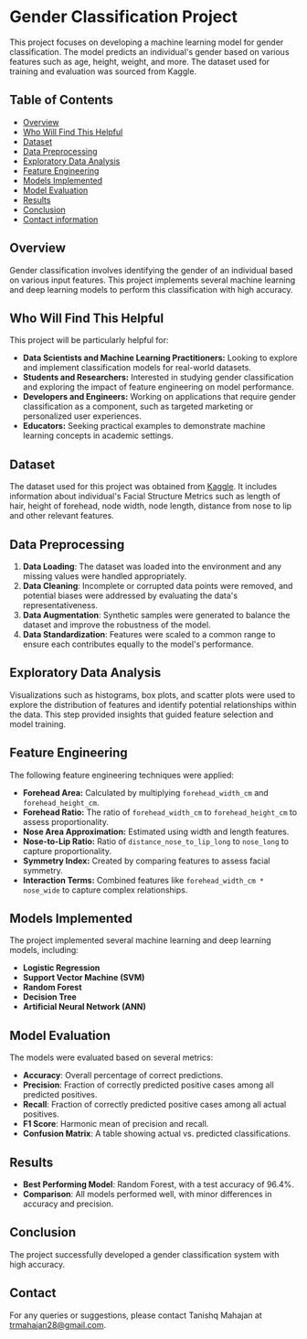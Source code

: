 # Gender Classification Project

This project focuses on developing a machine learning model for gender classification. The model predicts an individual's gender based on various features such as age, height, weight, and more. The dataset used for training and evaluation was sourced from Kaggle.

## Table of Contents

- [Overview](#overview)
- [Who Will Find This Helpful](#who-will-find-this-helpful)
- [Dataset](#dataset)
- [Data Preprocessing](#data-preprocessing)
- [Exploratory Data Analysis](#exploratory-data-analysis)
- [Feature Engineering](#feature-engineering)
- [Models Implemented](#models-implemented)
- [Model Evaluation](#model-evaluation)
- [Results](#results)
- [Conclusion](#conclusion)
- [Contact information](#contact)


## Overview

Gender classification involves identifying the gender of an individual based on various input features. This project implements several machine learning and deep learning models to perform this classification with high accuracy.

## Who Will Find This Helpful

This project will be particularly helpful for:

- **Data Scientists and Machine Learning Practitioners:** Looking to explore and implement classification models for real-world datasets.
- **Students and Researchers:** Interested in studying gender classification and exploring the impact of feature engineering on model performance.
- **Developers and Engineers:** Working on applications that require gender classification as a component, such as targeted marketing or personalized user experiences.
- **Educators:** Seeking practical examples to demonstrate machine learning concepts in academic settings.

## Dataset

The dataset used for this project was obtained from [Kaggle](https://www.kaggle.com/datasets/elakiricoder/gender-classification-dataset). It includes information about individual's Facial Structure Metrics such as length of hair, height of forehead, node width, node length, distance from nose to lip and other relevant features.

## Data Preprocessing

1. **Data Loading**: The dataset was loaded into the environment and any missing values were handled appropriately.
2. **Data Cleaning**: Incomplete or corrupted data points were removed, and potential biases were addressed by evaluating the data's representativeness.
3. **Data Augmentation**: Synthetic samples were generated to balance the dataset and improve the robustness of the model.
4. **Data Standardization**: Features were scaled to a common range to ensure each contributes equally to the model's performance.

## Exploratory Data Analysis

Visualizations such as histograms, box plots, and scatter plots were used to explore the distribution of features and identify potential relationships within the data. This step provided insights that guided feature selection and model training.

## Feature Engineering

The following feature engineering techniques were applied:

- **Forehead Area:** Calculated by multiplying `forehead_width_cm` and `forehead_height_cm`.
- **Forehead Ratio:** The ratio of `forehead_width_cm` to `forehead_height_cm` to assess proportionality.
- **Nose Area Approximation:** Estimated using width and length features.
- **Nose-to-Lip Ratio:** Ratio of `distance_nose_to_lip_long` to `nose_long` to capture proportionality.
- **Symmetry Index:** Created by comparing features to assess facial symmetry.
- **Interaction Terms:** Combined features like `forehead_width_cm * nose_wide` to capture complex relationships.

## Models Implemented

The project implemented several machine learning and deep learning models, including:

- **Logistic Regression**
- **Support Vector Machine (SVM)**
- **Random Forest**
- **Decision Tree**
- **Artificial Neural Network (ANN)**

## Model Evaluation

The models were evaluated based on several metrics:

- **Accuracy**: Overall percentage of correct predictions.
- **Precision**: Fraction of correctly predicted positive cases among all predicted positives.
- **Recall**: Fraction of correctly predicted positive cases among all actual positives.
- **F1 Score**: Harmonic mean of precision and recall.
- **Confusion Matrix**: A table showing actual vs. predicted classifications.

## Results

- **Best Performing Model**: Random Forest, with a test accuracy of 96.4%.
- **Comparison**: All models performed well, with minor differences in accuracy and precision.

## Conclusion

The project successfully developed a gender classification system with high accuracy.

## Contact

For any queries or suggestions, please contact Tanishq Mahajan at trmahajan28@gmail.com.
